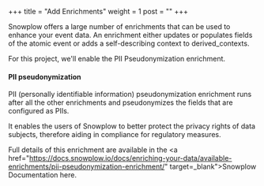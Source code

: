 +++
title = "Add Enrichments"
weight = 1
post = ""
+++

Snowplow offers a large number of enrichments that can be used to enhance your event data. An enrichment either updates or populates fields of the atomic event or adds a self-describing context to derived_contexts.

For this project, we'll enable the PII Pseudonymization enrichment.

#### PII pseudonymization
PII (personally identifiable information) pseudonymization enrichment runs after all the other enrichments and pseudonymizes the fields that are configured as PIIs.

It enables the users of Snowplow to better protect the privacy rights of data subjects, therefore aiding in compliance for regulatory measures.

Full details of this enrichment are available in the <a href="https://docs.snowplow.io/docs/enriching-your-data/available-enrichments/pii-pseudonymization-enrichment/" target=_blank">Snowplow Documentation here</a>. 
